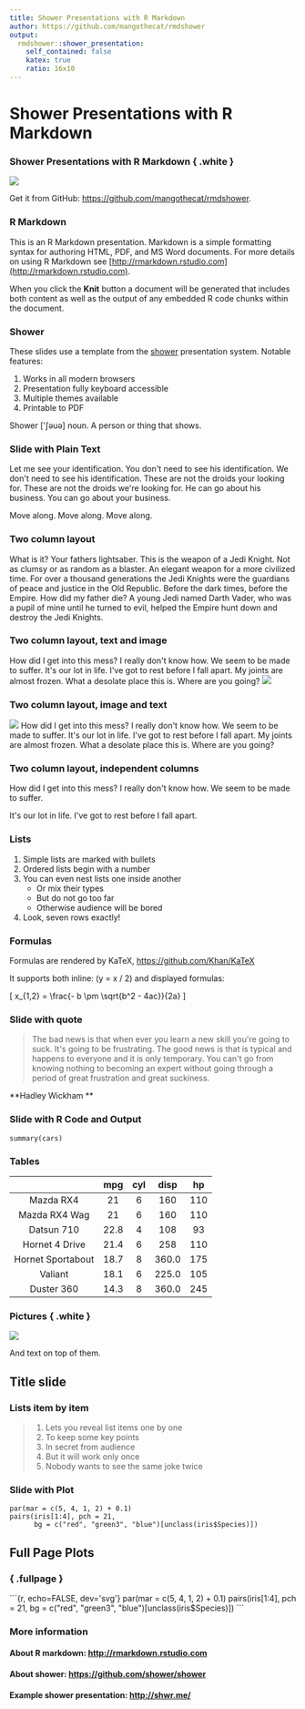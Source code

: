 ```yaml
---
title: Shower Presentations with R Markdown
author: https://github.com/mangothecat/rmdshower
output:
  rmdshower::shower_presentation:
    self_contained: false
    katex: true
    ratio: 16x10
---
```


# Shower Presentations with R Markdown

### Shower Presentations with R Markdown { .white }

![](../../../../../diaporamas/slides-afd\_files/rmdshower/examples/scifi.jpg)

Get it from GitHub: https://github.com/mangothecat/rmdshower.

### R Markdown

This is an R Markdown presentation. Markdown is a simple formatting syntax for authoring HTML, PDF, and MS Word documents. For more details on using R Markdown see [http://rmarkdown.rstudio.com](http://rmarkdown.rstudio.com).

When you click the **Knit** button a document will be generated that includes both content as well as the output of any embedded R code chunks within the document.

### Shower

These slides use a template from the [shower](https://github.com/shower/shower) presentation system. Notable features:

1. Works in all modern browsers
2. Presentation fully keyboard accessible
3. Multiple themes available
4. Printable to PDF

Shower \['ʃəuə] noun. A person or thing that shows.

### Slide with Plain Text

Let me see your identification. You don't need to see his identification. We don't need to see his identification. These are not the droids your looking for. These are not the droids we're looking for. He can go about his business. You can go about your business.

Move along. Move along. Move along.

### Two column layout

What is it? Your fathers lightsaber. This is the weapon of a Jedi Knight. Not as clumsy or as random as a blaster. An elegant weapon for a more civilized time. For over a thousand generations the Jedi Knights were the guardians of peace and justice in the Old Republic. Before the dark times, before the Empire. How did my father die? A young Jedi named Darth Vader, who was a pupil of mine until he turned to evil, helped the Empire hunt down and destroy the Jedi Knights.

### Two column layout, text and image

How did I get into this mess? I really don't know how. We seem to be made to suffer. It's our lot in life. I've got to rest before I fall apart. My joints are almost frozen. What a desolate place this is. Where are you going? ![](../../../../../diaporamas/slides-afd\_files/rmdshower/examples/sw.jpg)

### Two column layout, image and text

![](../../../../../diaporamas/slides-afd\_files/rmdshower/examples/sw.jpg) How did I get into this mess? I really don't know how. We seem to be made to suffer. It's our lot in life. I've got to rest before I fall apart. My joints are almost frozen. What a desolate place this is. Where are you going?

### Two column layout, independent columns

How did I get into this mess? I really don't know how. We seem to be made to suffer.

It's our lot in life. I've got to rest before I fall apart.

### Lists

1. Simple lists are marked with bullets
2. Ordered lists begin with a number
3. You can even nest lists one inside another
   * Or mix their types
   * But do not go too far
   * Otherwise audience will be bored
4. Look, seven rows exactly!

### Formulas

Formulas are rendered by KaTeX, https://github.com/Khan/KaTeX

It supports both inline: (y = x / 2) and displayed formulas:

\[ x\_{1,2} = \frac{- b \pm \sqrt{b^2 - 4ac}}{2a} ]

### Slide with quote

> The bad news is that when ever you learn a new skill you're going to suck. It's going to be frustrating. The good news is that is typical and happens to everyone and it is only temporary. You can't go from knowing nothing to becoming an expert without going through a period of great frustration and great suckiness.

\*\*Hadley Wickham﻿ \*\*

### Slide with R Code and Output

```
summary(cars)
```

### Tables

|                   |  mpg | cyl |  disp |  hp |
| :---------------: | :--: | :-: | :---: | :-: |
|     Mazda RX4     |  21  |  6  |  160  | 110 |
|   Mazda RX4 Wag   |  21  |  6  |  160  | 110 |
|     Datsun 710    | 22.8 |  4  |  108  |  93 |
|   Hornet 4 Drive  | 21.4 |  6  |  258  | 110 |
| Hornet Sportabout | 18.7 |  8  | 360.0 | 175 |
|      Valiant      | 18.1 |  6  | 225.0 | 105 |
|     Duster 360    | 14.3 |  8  | 360.0 | 245 |

### Pictures { .white }

![](../../../../../diaporamas/slides-afd\_files/rmdshower/examples/scifi.jpg)

And text on top of them.

## Title slide

### Lists item by item

> 1. Lets you reveal list items one by one
> 2. To keep some key points
> 3. In secret from audience
> 4. But it will work only once
> 5. Nobody wants to see the same joke twice

### Slide with Plot

```
par(mar = c(5, 4, 1, 2) + 0.1)
pairs(iris[1:4], pch = 21,
      bg = c("red", "green3", "blue")[unclass(iris$Species)])
```

## Full Page Plots

### { .fullpage }

\`\`\`{r, echo=FALSE, dev='svg'} par(mar = c(5, 4, 1, 2) + 0.1) pairs(iris\[1:4], pch = 21, bg = c("red", "green3", "blue")\[unclass(iris$Species)]) \`\`\`

### More information

#### About R markdown: http://rmarkdown.rstudio.com

#### About shower: https://github.com/shower/shower

#### Example shower presentation: http://shwr.me/
